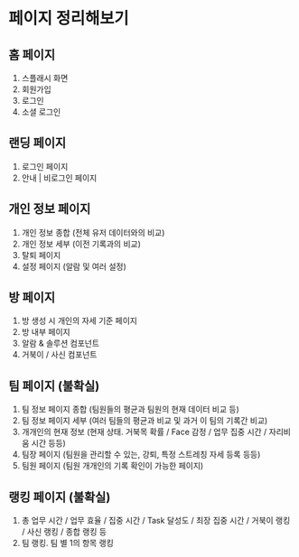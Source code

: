 # 페이지 정리해보기

## 홈 페이지

1. 스플래시 화면
2. 회원가입
3. 로그인
4. 소셜 로그인

## 랜딩 페이지

1. 로그인 페이지
2. 안내 | 비로그인 페이지

## 개인 정보 페이지

1. 개인 정보 종합 (전체 유저 데이터와의 비교)
2. 개인 정보 세부 (이전 기록과의 비교)
3. 탈퇴 페이지
4. 설정 페이지 (알람 및 여러 설정)

## 방 페이지

1. 방 생성 시 개인의 자세 기준 페이지
2. 방 내부 페이지
3. 알람 & 솔루션 컴포넌트
4. 거북이 / 사신 컴포넌트

## 팀 페이지 (불확실)

1. 팀 정보 페이지 종합 (팀원들의 평균과 팀원의 현재 데이터 비교 등)
2. 팀 정보 페이지 세부 (여러 팀들의 평균과 비교 및 과거 이 팀의 기록간 비교)
3. 개개인의 현재 정보 (현재 상태. 거북목 확률 / Face 감정 / 업무 집중 시간 / 자리비움 시간 등등)
4. 팀장 페이지 (팀원을 관리할 수 있는, 강퇴, 특정 스트레칭 자세 등록 등등)
5. 팀원 페이지 (팀원 개개인의 기록 확인이 가능한 페이지)

## 랭킹 페이지 (불확실)

1. 총 업무 시간 / 업무 효율 / 집중 시간 / Task 달성도 / 최장 집중 시간 / 거북이 랭킹 / 사신 랭킹 / 종합 랭킹 등
2. 팀 랭킹. 팀 별 1의 항목 랭킹
